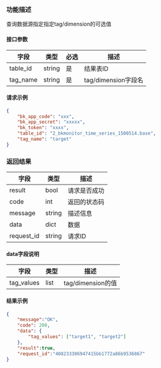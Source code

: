 

### 功能描述

查询数据源指定指定tag/dimension的可选值


#### 接口参数

| 字段           | 类型   | 必选 | 描述        |
| -------------- | ------ | ---- | ----------- |
| table_id  | string | 是   | 结果表ID |
| tag_name | string | 是 | tag/dimension字段名 |


#### 请求示例

```json
{
    "bk_app_code": "xxx",
  	"bk_app_secret": "xxxxx",
  	"bk_token": "xxxx",
	"table_id": "2_bkmonitor_time_series_1500514.base",
	"tag_name": "target"
}
```

### 返回结果

| 字段       | 类型   | 描述         |
| ---------- | ------ | ------------ |
| result     | bool   | 请求是否成功 |
| code       | int    | 返回的状态码 |
| message    | string | 描述信息     |
| data       | dict   | 数据         |
| request_id | string | 请求ID       |

#### data字段说明

| 字段                | 类型   | 描述     |
| ------------------- | ------ | -------- |
| tag_values | list | tag/dimension的值  |

####  结果示例

```json
{
    "message":"OK",
    "code": 200,
    "data": {
    	"tag_values": ["target1", "target2"]
    },
    "result":true,
    "request_id":"408233306947415bb1772a86b9536867"
}
```

